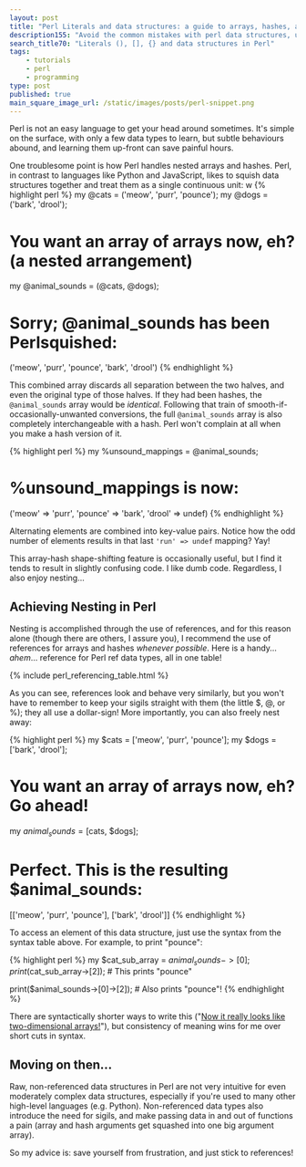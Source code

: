 ```yaml
---
layout: post
title: "Perl Literals and data structures: a guide to arrays, hashes, and references ((), [], {})"
description155: "Avoid the common mistakes with perl data structures, understand a more subtle behaviour, and safely nest { 'all' => { 'your' => 'data' } }."
search_title70: "Literals (), [], {} and data structures in Perl"
tags:
    - tutorials
    - perl
    - programming
type: post
published: true
main_square_image_url: /static/images/posts/perl-snippet.png
---
```


Perl is not an easy language to get your head around sometimes. It's simple on the surface, with only a few data types to learn, but subtle behaviours abound, and learning them up-front can save painful hours.

One troublesome point is how Perl handles nested arrays and hashes. Perl, in contrast to languages like Python and JavaScript, likes to squish data structures together and treat them as a single continuous unit:
w
{% highlight perl %}
my @cats = ('meow', 'purr', 'pounce');
my @dogs = ('bark', 'drool');

# You want an array of arrays now, eh? (a nested arrangement)
my @animal_sounds = (@cats, @dogs);

# Sorry; @animal_sounds has been Perlsquished:
('meow', 'purr', 'pounce', 'bark', 'drool')
{% endhighlight %}

This combined array discards all separation between the two halves, and even the original type of those halves. If they had been hashes, the `@animal_sounds` array would be *identical*. Following that train of smooth-if-occasionally-unwanted conversions, the full `@animal_sounds` array is also completely interchangeable with a hash. Perl won't complain at all when you make a hash version of it.

{% highlight perl %}
my %unsound_mappings = @animal_sounds;

# %unsound_mappings is now:
('meow' => 'purr', 'pounce' => 'bark', 'drool' => undef)
{% endhighlight %}

Alternating elements are combined into key-value pairs. Notice how the odd number of elements results in that last `'run' => undef` mapping? Yay!

This array-hash shape-shifting feature is occasionally useful, but I find it tends to result in slightly confusing code. I like dumb code. Regardless, I also enjoy nesting...


## Achieving Nesting in Perl ##

Nesting is accomplished through the use of references, and for this reason alone (though there are others, I assure you), I recommend the use of references for arrays and hashes *whenever possible*. Here is a handy... *ahem*...  reference for Perl ref data types, all in one table!

{% include perl_referencing_table.html %}

As you can see, references look and behave very similarly, but you won't have to remember to keep your sigils straight with them (the little $, @, or %); they all use a dollar-sign! More importantly, you can also freely nest away:

{% highlight perl %}
my $cats = ['meow', 'purr', 'pounce'];
my $dogs = ['bark', 'drool'];

# You want an array of arrays now, eh? Go ahead!
my $animal_sounds = [$cats, $dogs];

# Perfect. This is the resulting $animal_sounds:
[['meow', 'purr', 'pounce'], ['bark', 'drool']]
{% endhighlight %}

To access an element of this data structure, just use the syntax from the syntax table above. For example, to print "pounce":

{% highlight perl %}
my $cat_sub_array = $animal_sounds->[0];
print($cat_sub_array->[2]); # This prints "pounce"

print($animal_sounds->[0]->[2]); # Also prints "pounce"!
{% endhighlight %}

There are syntactically shorter ways to write this ("[Now it really looks like two-dimensional arrays!](http://perldoc.perl.org/perlreftut.html#Arrow-Rule)"), but consistency of meaning wins for me over short cuts in syntax.

## Moving on then... ##

Raw, non-referenced data structures in Perl are not very intuitive for even moderately complex data structures, especially if you're used to many other high-level languages (e.g. Python). Non-referenced data types also introduce the need for sigils, and make passing data in and out of functions a pain (array and hash arguments get squashed into one big argument array).

So my advice is: save yourself from frustration, and just stick to references!

